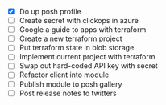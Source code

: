 - [X] Do up posh profile
- [ ] Create secret with clickops in azure
- [ ] Google a guide to apps with terraform
- [ ] Create a new terraform project
- [ ] Put terraform state in blob storage
- [ ] Implement current project with terraform
- [ ] Swap out hard-coded API key with secret
- [ ] Refactor client into module
- [ ] Publish module to posh gallery
- [ ] Post release notes to twitters
